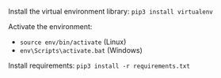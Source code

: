 Install the virtual environment library:
`pip3 install virtualenv`

Activate the environment:
- `source env/bin/activate` (Linux)
- `env\Scripts\activate.bat` (Windows)

Install requirements:
`pip3 install -r requirements.txt`
